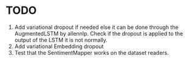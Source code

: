 # TODO
1. Add variational dropout if needed else it can be done through the AugmentedLSTM by allennlp. Check if the dropout is applied to the output of the LSTM it is not normally.
2. Add variational Embedding dropout
3. Test that the SentimentMapper works on the dataset readers.
